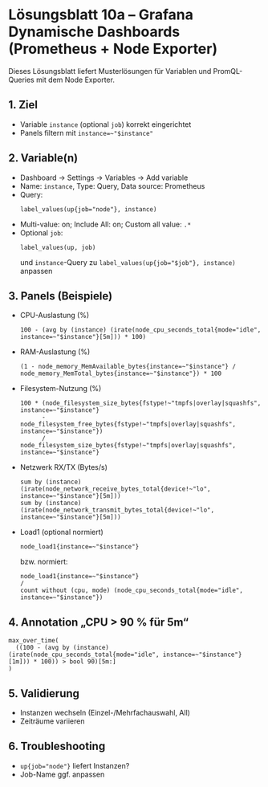# Lösungsblatt 10a – Grafana Dynamische Dashboards (Prometheus + Node Exporter)

Dieses Lösungsblatt liefert Musterlösungen für Variablen und PromQL-Queries mit dem Node Exporter.

## 1. Ziel
- Variable `instance` (optional `job`) korrekt eingerichtet
- Panels filtern mit `instance=~"$instance"`

## 2. Variable(n)
- Dashboard → Settings → Variables → Add variable
- Name: `instance`, Type: Query, Data source: Prometheus
- Query:
  ```promql
  label_values(up{job="node"}, instance)
  ```
- Multi-value: on; Include All: on; Custom all value: `.*`
- Optional `job`:
  ```promql
  label_values(up, job)
  ```
  und `instance`-Query zu `label_values(up{job="$job"}, instance)` anpassen

## 3. Panels (Beispiele)
- CPU-Auslastung (%)
  ```promql
  100 - (avg by (instance) (irate(node_cpu_seconds_total{mode="idle", instance=~"$instance"}[5m])) * 100)
  ```
- RAM-Auslastung (%)
  ```promql
  (1 - node_memory_MemAvailable_bytes{instance=~"$instance"} / node_memory_MemTotal_bytes{instance=~"$instance"}) * 100
  ```
- Filesystem-Nutzung (%)
  ```promql
  100 * (node_filesystem_size_bytes{fstype!~"tmpfs|overlay|squashfs", instance=~"$instance"}
        - node_filesystem_free_bytes{fstype!~"tmpfs|overlay|squashfs", instance=~"$instance"})
        / node_filesystem_size_bytes{fstype!~"tmpfs|overlay|squashfs", instance=~"$instance"}
  ```
- Netzwerk RX/TX (Bytes/s)
  ```promql
  sum by (instance) (irate(node_network_receive_bytes_total{device!~"lo", instance=~"$instance"}[5m]))
  sum by (instance) (irate(node_network_transmit_bytes_total{device!~"lo", instance=~"$instance"}[5m]))
  ```
- Load1 (optional normiert)
  ```promql
  node_load1{instance=~"$instance"}
  ```
  bzw. normiert:
  ```promql
  node_load1{instance=~"$instance"}
  /
  count without (cpu, mode) (node_cpu_seconds_total{mode="idle", instance=~"$instance"})
  ```

## 4. Annotation „CPU > 90 % für 5m“
```promql
max_over_time(
  ((100 - (avg by (instance) (irate(node_cpu_seconds_total{mode="idle", instance=~"$instance"}[1m])) * 100)) > bool 90)[5m:]
)
```

## 5. Validierung
- Instanzen wechseln (Einzel-/Mehrfachauswahl, All)
- Zeiträume variieren

## 6. Troubleshooting
- `up{job="node"}` liefert Instanzen?
- Job-Name ggf. anpassen

